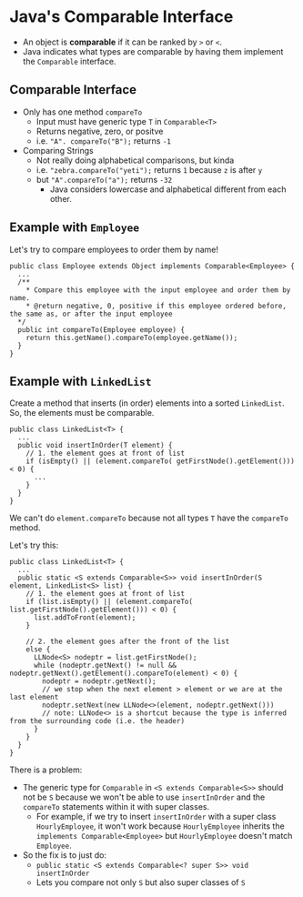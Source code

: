 # Java's Comparable Interface
* An object is __comparable__ if it can be ranked by `>` or `<`.
* Java indicates what types are comparable by having them implement the `Comparable` interface.

## Comparable Interface
* Only has one method `compareTo`
  * Input must have generic type `T` in `Comparable<T>`
  * Returns negative, zero, or positve
  * i.e. `"A". compareTo("B");` returns `-1`
* Comparing Strings
  * Not really doing alphabetical comparisons, but kinda
  * i.e. `"zebra.compareTo("yeti");` returns `1` because `z` is after `y`
  * but `"A".compareTo("a");` returns `-32`
    * Java considers lowercase and alphabetical different from each other.

## Example with `Employee`
Let's try to compare employees to order them by name!
```
public class Employee extends Object implements Comparable<Employee> {
  ...
  /**
    * Compare this employee with the input employee and order them by name.
    * @return negative, 0, positive if this employee ordered before, the same as, or after the input employee
  */
  public int compareTo(Employee employee) {
    return this.getName().compareTo(employee.getName());
  }
}
```

## Example with `LinkedList`
Create a method that inserts (in order) elements into a sorted `LinkedList`. So, the elements must be comparable.
```
public class LinkedList<T> {
  ...
  public void insertInOrder(T element) {
    // 1. the element goes at front of list
    if (isEmpty() || (element.compareTo( getFirstNode().getElement())) < 0) {
      ...
    }
  }
}
```
We can't do `element.compareTo` because not all types `T` have the `compareTo` method.

Let's try this:
```
public class LinkedList<T> {
  ...
  public static <S extends Comparable<S>> void insertInOrder(S element, LinkedList<S> list) {
    // 1. the element goes at front of list
    if (list.isEmpty() || (element.compareTo( list.getFirstNode().getElement())) < 0) {
      list.addToFront(element);
    }

    // 2. the element goes after the front of the list
    else {
      LLNode<S> nodeptr = list.getFirstNode();
      while (nodeptr.getNext() != null && nodeptr.getNext().getElement().compareTo(element) < 0) {
        nodeptr = nodeptr.getNext();
        // we stop when the next element > element or we are at the last element
        nodeptr.setNext(new LLNode<>(element, nodeptr.getNext()))
        // note: LLNode<> is a shortcut because the type is inferred from the surrounding code (i.e. the header)
      }
    }
  }
}
```
There is a problem:
* The generic type for `Comparable` in `<S extends Comparable<S>>` should not be `S` because we won't be able to use `insertInOrder` and the `compareTo` statements within it with super classes.
  * For example, if we try to insert `insertInOrder` with a super class `HourlyEmployee`, it won't work because `HourlyEmployee` inherits the `implements Comparable<Employee>` but `HourlyEmployee` doesn't match `Employee`.
* So the fix is to just do:
  * `public static <S extends Comparable<? super S>> void insertInOrder`
  * Lets you compare not only `S` but also super classes of `S`
